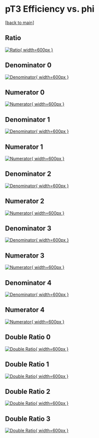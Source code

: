 # pT3 Efficiency vs. phi

[[back to main](./)]



## Ratio

[![Ratio](../mtv/var/pT3_vtr_0_0_eff_phi.png){ width=600px }](../mtv/var/pT3_vtr_0_0_eff_phi.pdf)

## Denominator 0

[![Denominator](../mtv/den/pT3_vtr_0_0_eff_phi_den0.png){ width=600px }](../mtv/den/pT3_vtr_0_0_eff_phi_den0.pdf)

## Numerator 0

[![Numerator](../mtv/num/pT3_vtr_0_0_eff_phi_num0.png){ width=600px }](../mtv/num/pT3_vtr_0_0_eff_phi_num0.pdf)

## Denominator 1

[![Denominator](../mtv/den/pT3_vtr_0_0_eff_phi_den1.png){ width=600px }](../mtv/den/pT3_vtr_0_0_eff_phi_den1.pdf)

## Numerator 1

[![Numerator](../mtv/num/pT3_vtr_0_0_eff_phi_num1.png){ width=600px }](../mtv/num/pT3_vtr_0_0_eff_phi_num1.pdf)

## Denominator 2

[![Denominator](../mtv/den/pT3_vtr_0_0_eff_phi_den2.png){ width=600px }](../mtv/den/pT3_vtr_0_0_eff_phi_den2.pdf)

## Numerator 2

[![Numerator](../mtv/num/pT3_vtr_0_0_eff_phi_num2.png){ width=600px }](../mtv/num/pT3_vtr_0_0_eff_phi_num2.pdf)

## Denominator 3

[![Denominator](../mtv/den/pT3_vtr_0_0_eff_phi_den3.png){ width=600px }](../mtv/den/pT3_vtr_0_0_eff_phi_den3.pdf)

## Numerator 3

[![Numerator](../mtv/num/pT3_vtr_0_0_eff_phi_num3.png){ width=600px }](../mtv/num/pT3_vtr_0_0_eff_phi_num3.pdf)

## Denominator 4

[![Denominator](../mtv/den/pT3_vtr_0_0_eff_phi_den4.png){ width=600px }](../mtv/den/pT3_vtr_0_0_eff_phi_den4.pdf)

## Numerator 4

[![Numerator](../mtv/num/pT3_vtr_0_0_eff_phi_num4.png){ width=600px }](../mtv/num/pT3_vtr_0_0_eff_phi_num4.pdf)

## Double Ratio 0

[![Double Ratio](../mtv/ratio/pT3_vtr_0_0_eff_phi_ratio0.png){ width=600px }](../mtv/ratio/pT3_vtr_0_0_eff_phi_ratio0.pdf)

## Double Ratio 1

[![Double Ratio](../mtv/ratio/pT3_vtr_0_0_eff_phi_ratio1.png){ width=600px }](../mtv/ratio/pT3_vtr_0_0_eff_phi_ratio1.pdf)

## Double Ratio 2

[![Double Ratio](../mtv/ratio/pT3_vtr_0_0_eff_phi_ratio2.png){ width=600px }](../mtv/ratio/pT3_vtr_0_0_eff_phi_ratio2.pdf)

## Double Ratio 3

[![Double Ratio](../mtv/ratio/pT3_vtr_0_0_eff_phi_ratio3.png){ width=600px }](../mtv/ratio/pT3_vtr_0_0_eff_phi_ratio3.pdf)

